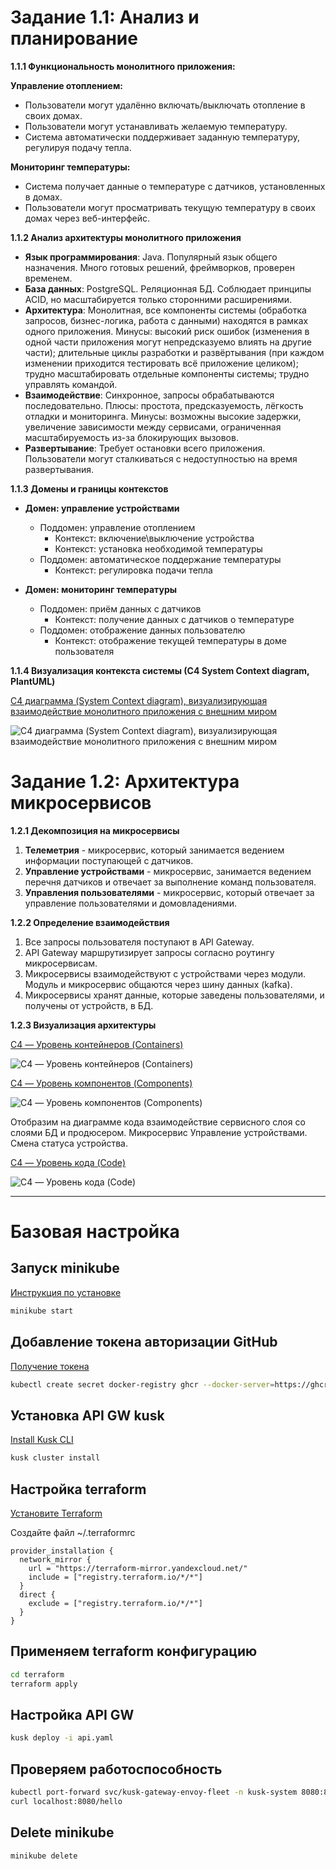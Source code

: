 # Задание 1.1: Анализ и планирование

**1.1.1 Функциональность монолитного приложения:**

**Управление отоплением:**

* Пользователи могут удалённо включать/выключать отопление в своих домах.
* Пользователи могут устанавливать желаемую температуру.
* Система автоматически поддерживает заданную температуру, регулируя подачу тепла.

**Мониторинг температуры:**

* Система получает данные о температуре с датчиков, установленных в домах.
* Пользователи могут просматривать текущую температуру в своих домах через веб-интерфейс.

**1.1.2 Анализ архитектуры монолитного приложения**

* **Язык программирования**: Java. Популярный язык общего назначения. Много готовых решений, фреймворков, проверен временем.
* **База данных**: PostgreSQL. Реляционная БД. Соблюдает принципы ACID, но масштабируется только сторонними расширениями.
* **Архитектура**: Монолитная, все компоненты системы (обработка запросов, бизнес-логика, работа с данными) находятся в рамках одного приложения. Минусы: высокий риск ошибок (изменения в одной части приложения могут непредсказуемо влиять на другие части); длительные циклы разработки и развёртывания (при каждом изменении приходится тестировать всё приложение целиком); трудно масштабировать отдельные компоненты системы; трудно управлять командой.
* **Взаимодействие**: Синхронное, запросы обрабатываются последовательно. Плюсы: простота, предсказуемость, лёгкость отладки и мониторинга. Минусы: возможны высокие задержки, увеличение зависимости между сервисами, ограниченная масштабируемость из-за блокирующих вызовов.
* **Развертывание**: Требует остановки всего приложения. Пользователи могут сталкиваться с недоступностью на время развертывания.

**1.1.3 Домены и границы контекстов**

* **Домен: управление устройствами**

  * Поддомен: управление отоплением
    * Контекст: включение\выключение устройства
    * Контекст: установка необходимой температуры
  * Поддомен: автоматическое поддержание температуры
    * Контекст: регулировка подачи тепла

* **Домен: мониторинг температуры**

  * Поддомен: приём данных с датчиков
    * Контекст: получение данных с датчиков о температуре
  * Поддомен: отображение данных пользователю
    * Контекст: отображение текущей температуры в доме пользователя

**1.1.4 Визуализация контекста системы (С4 System Context diagram, PlantUML)**

[C4 диаграмма (System Context diagram), визуализирующая взаимодействие монолитного приложения с внешним миром](diagrams/context/SmartHome_Context.puml)

![C4 диаграмма (System Context diagram), визуализирующая взаимодействие монолитного приложения с внешним миром](diagrams/context/SmartHome_Context.png)

# Задание 1.2: Архитектура микросервисов
**1.2.1 Декомпозиция на микросервисы**
1. **Телеметрия** - микросервис, который занимается ведением информации поступающей с датчиков.
2. **Управление устройствами** - микросервис, занимается ведением перечня датчиков и отвечает за выполнение команд пользователя.
3. **Управления пользователями** - микросервис, который отвечает за управление пользователями и домовладениями.

**1.2.2 Определение взаимодействия**
1. Все запросы пользователя поступают в API Gateway.
2. API Gateway маршрутизирует запросы согласно роутингу микросервисам.
3. Микросервисы взаимодействуют с устройствами через модули. Модуль и микросервис общаются через шину данных (kafka).
4. Микросервисы хранят данные, которые заведены пользователями, и получены от устройств, в БД.

**1.2.3 Визуализация архитектуры**

[C4 — Уровень контейнеров (Containers)](diagrams/container/SmartHome_Container.puml)

![C4 — Уровень контейнеров (Containers)](diagrams/container/SmartHome_Container.png)

[C4 — Уровень компонентов (Components)](diagrams/component/SmartHome_Component.puml)

![C4 — Уровень компонентов (Components)](diagrams/component/SmartHome_Component.png)

Отобразим на диаграмме кода взаимодействие сервисного слоя со слоями БД и продюсером. Микросервис Управление устройствами. Смена статуса устройства.

[C4 — Уровень кода (Code)](diagrams/code/SmartHome_Code.puml)

![C4 — Уровень кода (Code)](diagrams/code/SmartHome_Code.png)

****

# Базовая настройка

## Запуск minikube

[Инструкция по установке](https://minikube.sigs.k8s.io/docs/start/)

```bash
minikube start
```

## Добавление токена авторизации GitHub

[Получение токена](https://github.com/settings/tokens/new)

```bash
kubectl create secret docker-registry ghcr --docker-server=https://ghcr.io --docker-username=<github_username> --docker-password=<github_token> -n default
```

## Установка API GW kusk

[Install Kusk CLI](https://docs.kusk.io/getting-started/install-kusk-cli)

```bash
kusk cluster install
```

## Настройка terraform

[Установите Terraform](https://yandex.cloud/ru/docs/tutorials/infrastructure-management/terraform-quickstart#install-terraform)

Создайте файл ~/.terraformrc

```hcl
provider_installation {
  network_mirror {
    url = "https://terraform-mirror.yandexcloud.net/"
    include = ["registry.terraform.io/*/*"]
  }
  direct {
    exclude = ["registry.terraform.io/*/*"]
  }
}
```

## Применяем terraform конфигурацию

```bash
cd terraform
terraform apply
```

## Настройка API GW

```bash
kusk deploy -i api.yaml
```

## Проверяем работоспособность

```bash
kubectl port-forward svc/kusk-gateway-envoy-fleet -n kusk-system 8080:80
curl localhost:8080/hello
```

## Delete minikube

```bash
minikube delete
```
